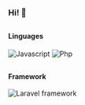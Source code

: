 ### Hi! 👋

##

<div>
 <b>Linguages</b>
 <br><br>
 <img align="center" alt="Javascript" src="https://img.shields.io/badge/JavaScript-F7DF1E?style=for-the-badge&logo=javascript&logoColor=black"/>
 <img align="center" alt="Php" src="https://img.shields.io/badge/PHP-777BB4?style=for-the-badge&logo=php&logoColor=white"/>
</div>

##

<div>
 <b>Framework</b>
 <br><br>
 <img alt="Laravel framework" src="https://img.shields.io/badge/Laravel-FF2D20?style=for-the-badge&logo=laravel&logoColor=white" />
</div>
